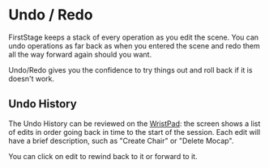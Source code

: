 # Undo / Redo

FirstStage keeps a stack of every operation as you edit the scene. You can undo operations as far back as when you entered the scene and redo them all the way forward again should you want.

Undo/Redo gives you the confidence to try things out and roll back if it is doesn't work.

## Undo History

The Undo History can be reviewed on the [WristPad](wristpad/): the screen shows a list of edits in order going back in time to the start of the session. Each edit will have a brief description, such as "Create Chair" or "Delete Mocap".

You can click on edit to rewind back to it or forward to it.



